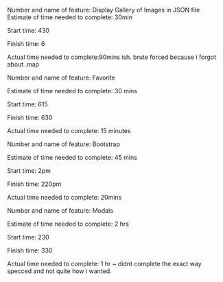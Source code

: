 Number and name of feature: Display Gallery of Images in JSON file
Estimate of time needed to complete: 30min

Start time: 430

Finish time: 6 

Actual time needed to complete:90mins ish. brute forced because i forgot about .map

Number and name of feature: Favorite

Estimate of time needed to complete: 30 mins

Start time: 615

Finish time: 630

Actual time needed to complete: 15 minutes

Number and name of feature: Bootstrap

Estimate of time needed to complete: 45 mins

Start time: 2pm

Finish time: 220pm

Actual time needed to complete: 20mins



Number and name of feature: Modals

Estimate of time needed to complete: 2 hrs

Start time: 230

Finish time: 330

Actual time needed to complete: 1 hr ~ didnt complete the exact way specced and not quite how i wanted.


